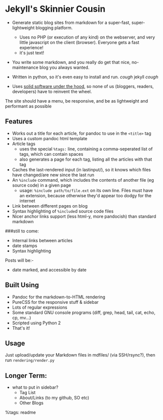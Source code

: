 Jekyll's Skinnier Cousin
========================


* Generate static blog sites from markdown for a super-fast, super-lightweight blogging platform.
	- Uses no PHP (or execution of any kind) on the webserver, 
	and very little javascript on the client (browser). Everyone gets a fast experience!
	- it's just text!
* You write some markdown, and you really do get that nice, no-maintenance blog you always wanted.
* Written in python, so it's even easy to install and run. *cough* jekyll *cough*

* Uses [solid software under the hood](#builton), so none of us (bloggers, readers, developers) have to reinvent the wheel.

The site should have a menu, be responsive, and be as lightweight and performant as possible

Features
--------


* Works out a title for each article, for pandoc to use in the `<title>` tag
* Uses a custom pandoc html template
* Article tags
    - uses the special `%tags:` line, containing a comma-seperated list of tags, which can contain spaces
    - also generates a page for each tag, listing all the articles with that tag
* Caches the last-rendered input (in lastinput/), so it knows which files have changed/are new since the last run
* An `%include` command, which includes the contents of another file (eg source code) in a given page
	- usage: `%include path/to/file.ext` on its own line. Files must have an extension, because otherwise they'd appear too dodgy for the internet
* Link between different pages on blog
* Syntax highlighting of `%include`d source code files
* Nicer anchor links support (less html-y, more pandocish) than standard markdown

###still to come:

* Internal links between articles
* date stamps
* Syntax highlighting

Posts will be:-

* date marked, and accessible by date

<a name="builton"></a>Built Using
-----------

* Pandoc for the markdown-to-HTML rendering
* PureCSS for the responsive stuff & sidebar
* Lots of regular expressions
* Some standard GNU console programs (diff, grep, head, tail, cat, echo, cp, mv...)
* Scripted using Python 2
* That's it!


Usage
---

Just upload/update your Markdown files in mdfiles/ (via SSH/rsync?), then run `rendering/render.py`


Longer Term:
------------
* what to put in sidebar?
	- Tag List
	- About/Links (to my github, SO etc)
	- Other Blogs


%tags: readme
